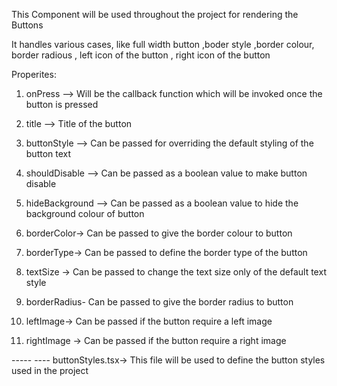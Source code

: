 This Component will be used throughout the project for rendering the Buttons

It handles various cases, like full width button ,boder style ,border colour, border radious , left icon of the button , right icon of the button

Properites:

1. onPress --> Will be the callback function which will be invoked once the button is pressed

2. title --> Title of the button

3. buttonStyle --> Can be passed for overriding the default styling of the button text

4. shouldDisable --> Can be passed as a boolean value to make button disable

5. hideBackground --> Can be passed as a boolean value to hide the background colour of button

6. borderColor-> Can be passed to give the border colour to button

7. borderType-> Can be passed to define the border type of the button

8. textSize -> Can be passed to change the text size only of the default text style

9. borderRadius- Can be passed to give the border radius to button

10. leftImage-> Can be passed if the button require a left image

11. rightImage -> Can be passed if the button require a right image

----- ---- buttonStyles.tsx->
This file will be used to define the button styles used in the project
